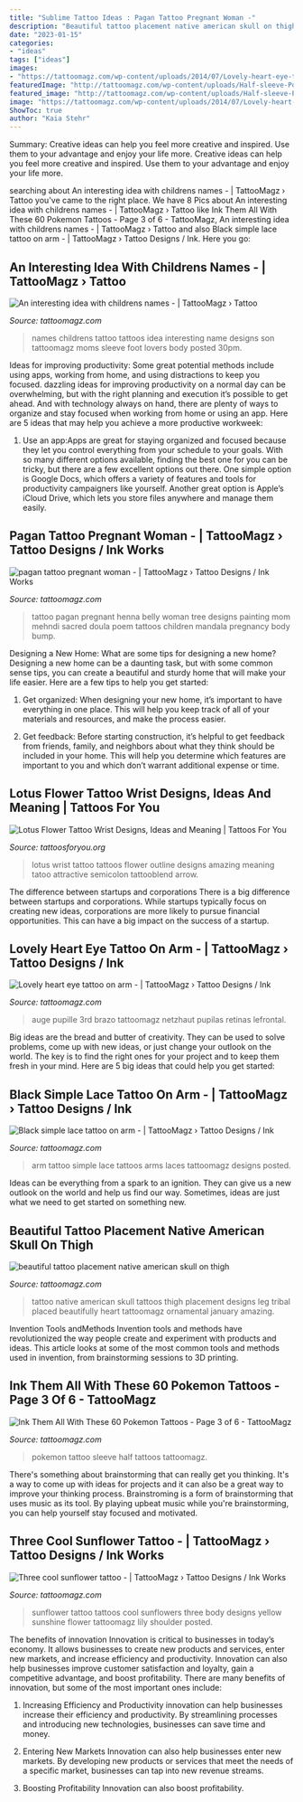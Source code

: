 ```yaml
---
title: "Sublime Tattoo Ideas : Pagan Tattoo Pregnant Woman -"
description: "Beautiful tattoo placement native american skull on thigh"
date: "2023-01-15"
categories:
- "ideas"
tags: ["ideas"]
images:
- "https://tattoomagz.com/wp-content/uploads/2014/07/Lovely-heart-eye-tattoo-on-arm.jpg"
featuredImage: "http://tattoomagz.com/wp-content/uploads/Half-sleeve-Pokemon-tattoo-e1469612973245.jpg"
featured_image: "http://tattoomagz.com/wp-content/uploads/Half-sleeve-Pokemon-tattoo-e1469612973245.jpg"
image: "https://tattoomagz.com/wp-content/uploads/2014/07/Lovely-heart-eye-tattoo-on-arm.jpg"
ShowToc: true
author: "Kaia Stehr"
---
```



Summary: Creative ideas can help you feel more creative and inspired. Use them to your advantage and enjoy your life more.
Creative ideas can help you feel more creative and inspired. Use them to your advantage and enjoy your life more.

	

		
searching about An interesting idea with childrens names - | TattooMagz › Tattoo you've came to the right place. We have 8 Pics about An interesting idea with childrens names - | TattooMagz › Tattoo like Ink Them All With These 60 Pokemon Tattoos - Page 3 of 6 - TattooMagz, An interesting idea with childrens names - | TattooMagz › Tattoo and also Black simple lace tattoo on arm - | TattooMagz › Tattoo Designs / Ink. Here you go:
		
    
## An Interesting Idea With Childrens Names - | TattooMagz › Tattoo

<img loading=lazy src="https://tattoomagz.com/wp-content/uploads/2014/05/An-interesting-idea-with-childrens-names.jpg" onerror="this.onerror=null;this.src='https://tse3.mm.bing.net/th?id=OIP.TCNny0UHoeoqnXHSTH_GLQHaJ4&amp;pid=15.1';" alt="An interesting idea with childrens names - | TattooMagz › Tattoo">

_Source: tattoomagz.com_

>names childrens tattoo tattoos idea interesting name designs son tattoomagz moms sleeve foot lovers body posted 30pm. 

	

Ideas for improving productivity: Some great potential methods include using apps, working from home, and using distractions to keep you focused.
dazzling ideas for improving productivity on a normal day can be overwhelming, but with the right planning and execution it’s possible to get ahead. And with technology always on hand, there are plenty of ways to organize and stay focused when working from home or using an app. Here are 5 ideas that may help you achieve a more productive workweek:
1. Use an app:Apps are great for staying organized and focused because they let you control everything from your schedule to your goals. With so many different options available, finding the best one for you can be tricky, but there are a few excellent options out there. One simple option is Google Docs, which offers a variety of features and tools for productivity campaigners like yourself. Another great option is Apple’s iCloud Drive, which lets you store files anywhere and manage them easily.

    
## Pagan Tattoo Pregnant Woman - | TattooMagz › Tattoo Designs / Ink Works

<img loading=lazy src="https://tattoomagz.com/wp-content/uploads/2013/10/pagan-tattoo-pregnant-woman.jpg" onerror="this.onerror=null;this.src='https://tse4.mm.bing.net/th?id=OIP.qDXuK0lsTstbCwFzJUUv6gAAAA&amp;pid=15.1';" alt="pagan tattoo pregnant woman - | TattooMagz › Tattoo Designs / Ink Works">

_Source: tattoomagz.com_

>tattoo pagan pregnant henna belly woman tree designs painting mom mehndi sacred doula poem tattoos children mandala pregnancy body bump. 

	

Designing a New Home: What are some tips for designing a new home?
Designing a new home can be a daunting task, but with some common sense tips, you can create a beautiful and sturdy home that will make your life easier. Here are a few tips to help you get started:
1. Get organized: When designing your new home, it’s important to have everything in one place. This will help you keep track of all of your materials and resources, and make the process easier.

2. Get feedback: Before starting construction, it’s helpful to get feedback from friends, family, and neighbors about what they think should be included in your home. This will help you determine which features are important to you and which don’t warrant additional expense or time.


    
## Lotus Flower Tattoo Wrist Designs, Ideas And Meaning | Tattoos For You

<img loading=lazy src="https://www.tattoosforyou.org/wp-content/uploads/2017/10/Lotus-Wrist-Tattoo-Pictures.jpg" onerror="this.onerror=null;this.src='https://tse1.mm.bing.net/th?id=OIP.EKmNSEonaZg-b7rBVX3-gwHaEs&amp;pid=15.1';" alt="Lotus Flower Tattoo Wrist Designs, Ideas and Meaning | Tattoos For You">

_Source: tattoosforyou.org_

>lotus wrist tattoo tattoos flower outline designs amazing meaning tatoo attractive semicolon tattooblend arrow. 

	

The difference between startups and corporations
There is a big difference between startups and corporations. While startups typically focus on creating new ideas, corporations are more likely to pursue financial opportunities. This can have a big impact on the success of a startup.

    
## Lovely Heart Eye Tattoo On Arm - | TattooMagz › Tattoo Designs / Ink

<img loading=lazy src="https://tattoomagz.com/wp-content/uploads/2014/07/Lovely-heart-eye-tattoo-on-arm.jpg" onerror="this.onerror=null;this.src='https://tse1.mm.bing.net/th?id=OIP.zidZBwLkd-44mfkNQ2bCCgEsEs&amp;pid=15.1';" alt="Lovely heart eye tattoo on arm - | TattooMagz › Tattoo Designs / Ink">

_Source: tattoomagz.com_

>auge pupille 3rd brazo tattoomagz netzhaut pupilas retinas lefrontal. 

	

Big ideas are the bread and butter of creativity. They can be used to solve problems, come up with new ideas, or just change your outlook on the world. The key is to find the right ones for your project and to keep them fresh in your mind. Here are 5 big ideas that could help you get started: 

    
## Black Simple Lace Tattoo On Arm - | TattooMagz › Tattoo Designs / Ink

<img loading=lazy src="https://tattoomagz.com/wp-content/uploads/2014/07/Black-simple-lace-tattoo-on-arm.jpg" onerror="this.onerror=null;this.src='https://tse2.mm.bing.net/th?id=OIP.-W9E5Ttzk_fnY0wWX-UBkAHaHa&amp;pid=15.1';" alt="Black simple lace tattoo on arm - | TattooMagz › Tattoo Designs / Ink">

_Source: tattoomagz.com_

>arm tattoo simple lace tattoos arms laces tattoomagz designs posted. 

	

Ideas can be everything from a spark to an ignition. They can give us a new outlook on the world and help us find our way. Sometimes, ideas are just what we need to get started on something new.

    
## Beautiful Tattoo Placement Native American Skull On Thigh

<img loading=lazy src="https://tattoomagz.com/wp-content/uploads/2014/01/beautiful-tattoo-placement-native-american-skull-on-thigh.jpg" onerror="this.onerror=null;this.src='https://tse1.mm.bing.net/th?id=OIP.Moy_LhKnZtEDScKP1lKtrQHaHa&amp;pid=15.1';" alt="beautiful tattoo placement native american skull on thigh">

_Source: tattoomagz.com_

>tattoo native american skull tattoos thigh placement designs leg tribal placed beautifully heart tattoomagz ornamental january amazing. 

	

Invention Tools andMethods
Invention tools and methods have revolutionized the way people create and experiment with products and ideas. This article looks at some of the most common tools and methods used in invention, from brainstorming sessions to 3D printing.

    
## Ink Them All With These 60 Pokemon Tattoos - Page 3 Of 6 - TattooMagz

<img loading=lazy src="http://tattoomagz.com/wp-content/uploads/Half-sleeve-Pokemon-tattoo-e1469612973245.jpg" onerror="this.onerror=null;this.src='https://tse2.mm.bing.net/th?id=OIP.BPvltJJ8tChW_7E7WA9VQAHaKs&amp;pid=15.1';" alt="Ink Them All With These 60 Pokemon Tattoos - Page 3 of 6 - TattooMagz">

_Source: tattoomagz.com_

>pokemon tattoo sleeve half tattoos tattoomagz. 

	

There's something about brainstorming that can really get you thinking. It's a way to come up with ideas for projects and it can also be a great way to improve your thinking process. Brainstroming is a form of brainstorming that uses music as its tool. By playing upbeat music while you're brainstorming, you can help yourself stay focused and motivated.

    
## Three Cool Sunflower Tattoo - | TattooMagz › Tattoo Designs / Ink Works

<img loading=lazy src="https://tattoomagz.com/wp-content/uploads/Tattoos/Three-cool-sunflower-tattoo.jpg" onerror="this.onerror=null;this.src='https://tse2.mm.bing.net/th?id=OIP.jRUr21Y3xJYenSjxim3X0gHaLE&amp;pid=15.1';" alt="Three cool sunflower tattoo - | TattooMagz › Tattoo Designs / Ink Works">

_Source: tattoomagz.com_

>sunflower tattoo tattoos cool sunflowers three body designs yellow sunshine flower tattoomagz lily shoulder posted. 

	

The benefits of innovation
Innovation is critical to businesses in today’s economy. It allows businesses to create new products and services, enter new markets, and increase efficiency and productivity. Innovation can also help businesses improve customer satisfaction and loyalty, gain a competitive advantage, and boost profitability.
There are many benefits of innovation, but some of the most important ones include:

1. Increasing Efficiency and Productivity
innovation can help businesses increase their efficiency and productivity. By streamlining processes and introducing new technologies, businesses can save time and money.

2. Entering New Markets
Innovation can also help businesses enter new markets. By developing new products or services that meet the needs of a specific market, businesses can tap into new revenue streams.

3. Boosting Profitability
Innovation can also boost profitability.


